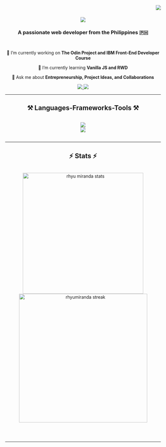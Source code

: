 <img align="right" src="https://visitor-badge.laobi.icu/badge?page_id=rhyumiranda"/>

<h1 align="center">
    <img src="https://readme-typing-svg.herokuapp.com?font=Roboto&size=35&duration=4000&pause=1000&color=61C357FF&center=true&vCenter=true&random=false&width=500&height=70&lines=Hello%2C+I'm+Rhyu+Miranda!;A+Front-End+Developer" />
</h1>

<h3 align="center">A passionate web developer from the Philippines 🇵🇭</h3>

<br/>

<div align="center">
 
 🔭 I’m currently working on **The Odin Project and IBM Front-End Developer Course**
 
 🌱 I’m currently learning **Vanilla JS and RWD**

💬 Ask me about **Entrepreneurship, Project Ideas, and Collaborations**

<!--⚡ Fun fact **Game of Thrones Night's Watch cloaks are made from Ikea rugs**
-->
 </div>
 
<div align="center"> 
  <a href="mailto:rhyu.agapito.miranda@gmail.com" target="_blank"> 
    <img src="https://img.shields.io/badge/Gmail-333333?style=for-the-badge&logo=gmail&logoColor=red"/>
  </a>
  <a href="https://www.linkedin.com/in/rhyumiranda/" target="_blank">
    <img src="https://img.shields.io/badge/LinkedIn-0077B5?style=for-the-badge&logo=linkedin&logoColor=white" target="_blank" />
  </a>
<!--   <a href="" target="_blank">
     <img src="https://img.shields.io/badge/Portfolio-FF5722?style=for-the-badge&logo=todoist&logoColor=white" target="_blank" /> sqlite, safari, google-chrome are other good icon options
  </a> -->
</div>

 <hr/>
 
<h2 align="center">⚒️ Languages-Frameworks-Tools ⚒️</h2>
<br/>
<div align="center">
    <img src="https://skillicons.dev/icons?i=github,git,vscode,figma,linux" /><br>
    <img src="https://skillicons.dev/icons?i=html,css,javascript" /><br>
</div>

<br/>

<hr/>

<h2 align="center">⚡ Stats ⚡</h2>
<br>
<div align=center>
  <img src="https://github-readme-stats.vercel.app/api?theme=merko&username=rhyumiranda&show_icons=true&locale=en" alt="rhyu miranda stats" width="390" style="max-width: 100%"/>
  <img src="https://github-readme-streak-stats.herokuapp.com?user=rhyumiranda&theme=merko&hide_border=false&exclude_days=Sun" alt="rhyumiranda streak" width="415" style="max-width: 100%" />
</div>
<!-- <div align=center>
  <img width=300 src="https://github-readme-stats.vercel.app/api/top-langs/?username=rhyumiranda&hide=HTML&langs_count=8&layout=compact&theme=graywhite&border_radius=10&size_weight=0.5&count_weight=0.5&exclude_repo=github-readme-stats" alt="top langs " />
</div> -->

<br/><br/>

<hr/>

<br/>

<!-- <div align="center">
<a width=280 href='https://ko-fi.com/V7V4RAK9C' target='_blank'><img height='64' style='border:0px;height:64px;' src='https://storage.ko-fi.com/cdn/kofi1.png?v=3' border='0' alt='Buy Me a Coffee at ko-fi.com' /></a>
</div>

<br/> -->

